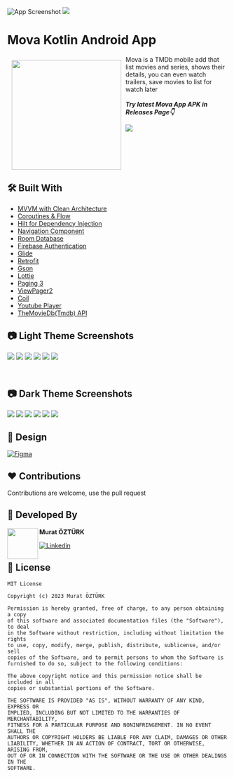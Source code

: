 ![App Screenshot](https://github.com/muratozturk5/Mova/blob/main/Screenshots/MovaBanner.png)
![](https://vbr.wocr.tk/badge?page_id=metflix&color=55acb7&style=for-the-badge&logo=Github)

# Mova Kotlin Android App

<img src="https://github.com/muratozturk5/Mova/blob/main/Screenshots/logo.png" align="left"
width="250" hspace="10" vspace="10">
   
Mova is a TMDb mobile add that list movies and series, shows their details, you can even watch trailers, save movies to list for watch later</br></br>***Try latest Mova App APK in Releases Page👇***

[![](https://img.shields.io/badge/Mova-APK-brightgreen?style=for-the-badge&logo=android)](https://github.com/muratozturk5/Mova/releases)</br></br></br></br></br></br>

## 🛠 Built With
- [MVVM with Clean Architecture](https://www.toptal.com/android/android-apps-mvvm-with-clean-architecture)
- [Coroutines & Flow](https://developer.android.com/kotlin/flow)
- [Hilt for Dependency Injection](https://developer.android.com/training/dependency-injection/hilt-android)
- [Navigation Component](https://developer.android.com/guide/navigation/navigation-getting-started)
- [Room Database](https://developer.android.com/training/data-storage/room)
- [Firebase Authentication](https://firebase.google.com/docs/auth)
- [Glide](https://github.com/bumptech/glide)
- [Retrofit](https://square.github.io/retrofit)
- [Gson](https://github.com/google/gson)
- [Lottie](https://github.com/LottieFiles/lottie-android)
- [Paging 3](https://proandroiddev.com/paging-3-easier-way-to-pagination-part-1-584cad1f4f61)
- [ViewPager2](https://developer.android.com/jetpack/androidx/releases/viewpager2)
- [Coil](https://coil-kt.github.io/coil/)
- [Youtube Player](https://github.com/PierfrancescoSoffritti/android-youtube-player)
- [TheMovieDb(Tmdb) API](https://developers.themoviedb.org/3)

## 📷 Light Theme Screenshots

![](https://github.com/muratozturk5/Mova/blob/main/Screenshots/1.png)
![](https://github.com/muratozturk5/Mova/blob/main/Screenshots/2.png)
![](https://github.com/muratozturk5/Mova/blob/main/Screenshots/3.png)
![](https://github.com/muratozturk5/Mova/blob/main/Screenshots/4.png)
![](https://github.com/muratozturk5/Mova/blob/main/Screenshots/5.png)
![](https://github.com/muratozturk5/Mova/blob/main/Screenshots/6.png)

</br>

## 📷 Dark Theme Screenshots
![](https://github.com/muratozturk5/Mova/blob/main/Screenshots/1d.png)
![](https://github.com/muratozturk5/Mova/blob/main/Screenshots/2d.png)
![](https://github.com/muratozturk5/Mova/blob/main/Screenshots/3d.png)
![](https://github.com/muratozturk5/Mova/blob/main/Screenshots/4d.png)
![](https://github.com/muratozturk5/Mova/blob/main/Screenshots/5d.png)
![](https://github.com/muratozturk5/Mova/blob/main/Screenshots/6d.png)
</br>


## 🎨 Design 

[![Figma](https://img.shields.io/badge/-figma-grey?style=for-the-badge&logo=figma)](https://www.figma.com/community/file/1216311757237992126/Mova---Movie-Streaming-App-UI-Kit)
</br>

## ♥ Contributions 
Contributions are welcome, use the pull request
</br>

## 👨 Developed By 

 <img src="https://avatars.githubusercontent.com/u/62841905?s=400&u=6b1f97cf6a3dfe668719000f9686f5fe861f273a&v=4" width="70" align="left">


**Murat ÖZTÜRK**

[![Linkedin](https://img.shields.io/badge/-linkedin-grey?logo=linkedin)](https://www.linkedin.com/in/murat-%C3%B6zt%C3%BCrk-7a9306217/)
</br>


📄 License 
-------

```
MIT License

Copyright (c) 2023 Murat ÖZTÜRK

Permission is hereby granted, free of charge, to any person obtaining a copy
of this software and associated documentation files (the "Software"), to deal
in the Software without restriction, including without limitation the rights
to use, copy, modify, merge, publish, distribute, sublicense, and/or sell
copies of the Software, and to permit persons to whom the Software is
furnished to do so, subject to the following conditions:

The above copyright notice and this permission notice shall be included in all
copies or substantial portions of the Software.

THE SOFTWARE IS PROVIDED "AS IS", WITHOUT WARRANTY OF ANY KIND, EXPRESS OR
IMPLIED, INCLUDING BUT NOT LIMITED TO THE WARRANTIES OF MERCHANTABILITY,
FITNESS FOR A PARTICULAR PURPOSE AND NONINFRINGEMENT. IN NO EVENT SHALL THE
AUTHORS OR COPYRIGHT HOLDERS BE LIABLE FOR ANY CLAIM, DAMAGES OR OTHER
LIABILITY, WHETHER IN AN ACTION OF CONTRACT, TORT OR OTHERWISE, ARISING FROM,
OUT OF OR IN CONNECTION WITH THE SOFTWARE OR THE USE OR OTHER DEALINGS IN THE
SOFTWARE.
```
